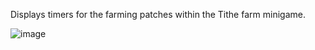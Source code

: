Displays timers for the farming patches within the Tithe farm minigame.

![image](https://raw.githubusercontent.com/runelite/wiki/master/img/Tithe-Farm-example.png)
